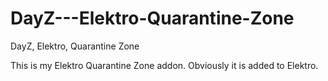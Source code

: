 DayZ---Elektro-Quarantine-Zone
==============================

DayZ, Elektro, Quarantine Zone


This is my Elektro Quarantine Zone addon.  Obviously it is added to Elektro.

